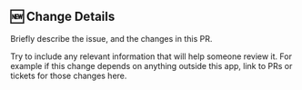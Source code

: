 ## :new: Change Details
Briefly describe the issue, and the changes in this PR.

Try to include any relevant information that will help someone review it. For example if this change depends on anything outside this app, link to PRs or tickets for those changes here.
